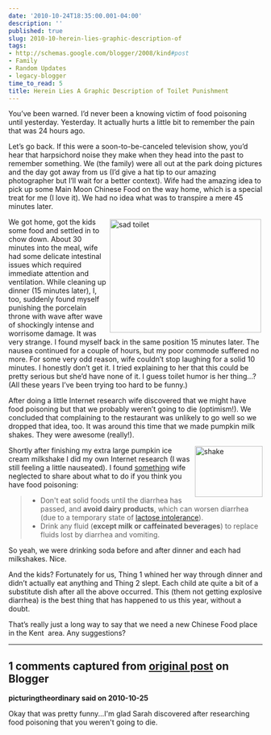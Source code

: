 ```yaml
---
date: '2010-10-24T18:35:00.001-04:00'
description: ''
published: true
slug: 2010-10-herein-lies-graphic-description-of
tags:
- http://schemas.google.com/blogger/2008/kind#post
- Family
- Random Updates
- legacy-blogger
time_to_read: 5
title: Herein Lies A Graphic Description of Toilet Punishment
---
```


<p>You’ve been warned. I’d never been a knowing victim of food poisoning until yesterday. Yesterday. It actually hurts a little bit to remember the pain that was 24 hours ago. </p>  <p>Let’s go back. If this were a soon-to-be-canceled television show, you’d hear that harpsichord noise they make when they head into the past to remember something. We (the family) were all out at the park doing pictures and the day got away from us (I’d give a hat tip to our amazing photographer but I’ll wait for a better context). Wife had the amazing idea to pick up some Main Moon Chinese Food on the way home, which is a special treat for me (I love it). We had no idea what was to transpire a mere 45 minutes later.</p>  <p><img align="right" alt="sad toilet" height="225" src="http://lh6.ggpht.com/_IKD9WtY5kxU/TMS0xBANVUI/AAAAAAAABHY/G4SHp-N5Or4/sad%20toilet%5B3%5D.jpg?imgmax=800" style="margin: 3px; display: inline;" title="sad toilet" width="300" />We got home, got the kids some food and settled in to chow down. About 30 minutes into the meal, wife had some delicate intestinal issues which required immediate attention and ventilation. While cleaning up dinner (15 minutes later), I, too, suddenly found myself punishing the porcelain throne with wave after wave of shockingly intense and worrisome damage. It was very strange. I found myself back in the same position 15 minutes later. The nausea continued for a couple of hours, but my poor commode suffered no more. For some very odd reason, wife couldn’t stop laughing for a solid 10 minutes. I honestly don’t get it. I tried explaining to her that this could be pretty serious but she’d have none of it. I guess toilet humor is her thing…? (All these years I’ve been trying too hard to be funny.)</p>  <p>After doing a little Internet research wife discovered that we might have food poisoning but that we probably weren’t going to die (optimism!). We concluded that complaining to the restaurant was unlikely to go well so we dropped that idea, too. It was around this time that we made pumpkin milk shakes. They were awesome (really!). </p>  <p><img align="right" alt="shake" height="101" src="http://lh5.ggpht.com/_IKD9WtY5kxU/TMS0xf6nhgI/AAAAAAAABHc/JZBDM5tE1X4/shake%5B2%5D.jpg?imgmax=800" style="display: inline;" title="shake" width="134" />Shortly after finishing my extra large pumpkin ice cream milkshake I did my own Internet research (I was still feeling a little nauseated). I found <a href="https://health.google.com/health/ref/Food+poisoning">something</a> wife neglected to share about what to do if you think you have food poisoning:</p>  <blockquote>   <ul>     <li>Don't eat solid foods until the diarrhea has passed, and <strong>avoid dairy products</strong>, which can worsen diarrhea (due to a temporary state of <a href="https://health.google.com/health/ref/Lactose+intolerance">lactose intolerance</a>). </li>      <li>Drink any fluid (<strong>except milk or caffeinated beverages</strong>) to replace fluids lost by diarrhea and vomiting. </li>   </ul> </blockquote>  <p>So yeah, we were drinking soda before and after dinner and each had milkshakes. Nice.</p>  <p>And the kids? Fortunately for us, Thing 1 whined her way through dinner and didn’t actually eat anything and Thing 2 slept. Each child ate quite a bit of a substitute dish after all the above occurred. This (them not getting explosive diarrhea) is the best thing that has happened to us this year, without a doubt.</p>  <p>That’s really just a long way to say that we need a new Chinese Food place in the Kent&#160; area. Any suggestions?</p>

---

## 1 comments captured from [original post](https://blog.wassupy.com/2010/10/herein-lies-graphic-description-of.html) on Blogger

**picturingtheordinary said on 2010-10-25**

Okay that was pretty funny...I'm glad Sarah discovered after researching food poisoning that you weren't going to die.

